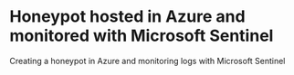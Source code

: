 # Honeypot hosted in Azure and monitored with Microsoft Sentinel
Creating a honeypot in Azure and monitoring logs with Microsoft Sentinel
